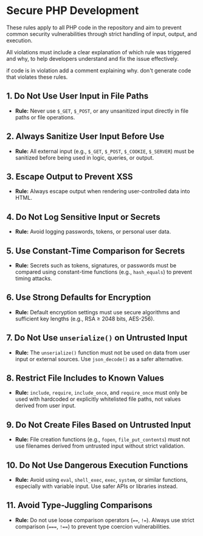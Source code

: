 # Secure PHP Development

These rules apply to all PHP code in the repository and aim to prevent common security vulnerabilities through strict handling of input, output, and execution.

All violations must include a clear explanation of which rule was triggered and why, to help developers understand and fix the issue effectively.

if code is in violation add a comment explaining why. 
don't generate code that violates these rules.

## 1. Do Not Use User Input in File Paths
- **Rule:** Never use `$_GET`, `$_POST`, or any unsanitized input directly in file paths or file operations.

## 2. Always Sanitize User Input Before Use
- **Rule:** All external input (e.g., `$_GET`, `$_POST`, `$_COOKIE`, `$_SERVER`) must be sanitized before being used in logic, queries, or output.

## 3. Escape Output to Prevent XSS
- **Rule:** Always escape output when rendering user-controlled data into HTML.

## 4. Do Not Log Sensitive Input or Secrets
- **Rule:** Avoid logging passwords, tokens, or personal user data.

## 5. Use Constant-Time Comparison for Secrets
- **Rule:** Secrets such as tokens, signatures, or passwords must be compared using constant-time functions (e.g., `hash_equals`) to prevent timing attacks.

## 6. Use Strong Defaults for Encryption
- **Rule:** Default encryption settings must use secure algorithms and sufficient key lengths (e.g., RSA ≥ 2048 bits, AES-256).

## 7. Do Not Use `unserialize()` on Untrusted Input
- **Rule:** The `unserialize()` function must not be used on data from user input or external sources. Use `json_decode()` as a safer alternative.

## 8. Restrict File Includes to Known Values
- **Rule:** `include`, `require`, `include_once`, and `require_once` must only be used with hardcoded or explicitly whitelisted file paths, not values derived from user input.

## 9. Do Not Create Files Based on Untrusted Input
- **Rule:** File creation functions (e.g., `fopen`, `file_put_contents`) must not use filenames derived from untrusted input without strict validation.

## 10. Do Not Use Dangerous Execution Functions
- **Rule:** Avoid using `eval`, `shell_exec`, `exec`, `system`, or similar functions, especially with variable input. Use safer APIs or libraries instead.

## 11. Avoid Type-Juggling Comparisons
- **Rule:** Do not use loose comparison operators (`==`, `!=`). Always use strict comparison (`===`, `!==`) to prevent type coercion vulnerabilities.